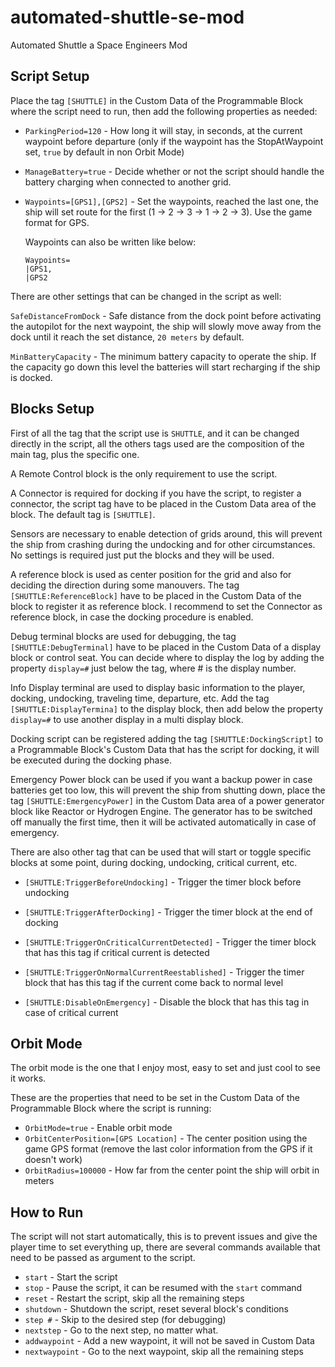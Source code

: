 # automated-shuttle-se-mod
Automated Shuttle a Space Engineers Mod

## Script Setup

Place the tag `[SHUTTLE]` in the Custom Data of the Programmable Block where the script need to run, then add the following properties as needed:

- `ParkingPeriod=120` - How long it will stay, in seconds, at the current waypoint before departure (only if the waypoint has the StopAtWaypoint set, `true` by default in non Orbit Mode)
- `ManageBattery=true` - Decide whether or not the script should handle the battery charging when connected to another grid.
- `Waypoints=[GPS1],[GPS2]` - Set the waypoints, reached the last one, the ship will set route for the first (1 -> 2 -> 3 -> 1 -> 2 -> 3). Use the game format for GPS.

    Waypoints can also be written like below:

    ```
    Waypoints=
    |GPS1,
    |GPS2
    ```

There are other settings that can be changed in the script as well:

`SafeDistanceFromDock` - Safe distance from the dock point before activating the autopilot for the next waypoint, the ship will slowly move away from the dock until it reach the set distance, `20 meters` by default.

`MinBatteryCapacity` - The minimum battery capacity to operate the ship. If the capacity go down this level the batteries will start recharging if the ship is docked.

## Blocks Setup

First of all the tag that the script use is `SHUTTLE`, and it can be changed directly in the script, all the others tags used are the composition of the main tag, plus the specific one.

A Remote Control block is the only requirement to use the script.

A Connector is required for docking if you have the script, to register a connector, the script tag have to be placed in the Custom Data area of the block. The default tag is `[SHUTTLE]`.

Sensors are necessary to enable detection of grids around, this will prevent the ship from crashing during the undocking and for other circumstances. No settings is required just put the blocks and they will be used.

A reference block is used as center position for the grid and also for deciding the direction during some manouvers. The tag `[SHUTTLE:ReferenceBlock]` have to be placed in the Custom Data of the block to register it as reference block. I recommend to set the Connector as reference block, in case the docking procedure is enabled.

Debug terminal blocks are used for debugging, the tag `[SHUTTLE:DebugTerminal]` have to be placed in the Custom Data of a display block or control seat. You can decide where to display the log by adding the property `display=#` just below the tag, where # is the display number.

Info Display terminal are used to display basic information to the player, docking, undocking, traveling time, departure, etc.
Add the tag `[SHUTTLE:DisplayTermina]` to the display block, then add below the property `display=#` to use another display in a multi display block.

Docking script can be registered adding the tag `[SHUTTLE:DockingScript]` to a Programmable Block's Custom Data that has the script for docking, it will be executed during the docking phase.

Emergency Power block can be used if you want a backup power in case batteries get too low, this will prevent the ship from shutting down, place the tag `[SHUTTLE:EmergencyPower]` in the Custom Data area of a power generator block like Reactor or Hydrogen Engine. The generator has to be switched off manually the first time, then it will be activated automatically in case of emergency.

There are also other tag that can be used that will start or toggle specific blocks at some point, during docking, undocking, critical current, etc.

- `[SHUTTLE:TriggerBeforeUndocking]` - Trigger the timer block before undocking

- `[SHUTTLE:TriggerAfterDocking]` - Trigger the timer block at the end of docking

- `[SHUTTLE:TriggerOnCriticalCurrentDetected]` - Trigger the timer block that has this tag if critical current is detected

- `[SHUTTLE:TriggerOnNormalCurrentReestablished]` - Trigger the timer block that has this tag if the current come back to normal level

- `[SHUTTLE:DisableOnEmergency]` - Disable the block that has this tag in case of critical current

## Orbit Mode

The orbit mode is the one that I enjoy most, easy to set and just cool to see it works.

These are the properties that need to be set in the Custom Data of the Programmable Block where the script is running:

- `OrbitMode=true` - Enable orbit mode
- `OrbitCenterPosition=[GPS Location]` - The center position using the game GPS format (remove the last color information from the GPS if it doesn't work)
- `OrbitRadius=100000` - How far from the center point the ship will orbit in meters


## How to Run

The script will not start automatically, this is to prevent issues and give the player time to set everything up, there are several commands available that need to be passed as argument to the script.

- `start` - Start the script
- `stop` - Pause the script, it can be resumed with the `start` command
- `reset` - Restart the script, skip all the remaining steps
- `shutdown` - Shutdown the script, reset several block's conditions
- `step #` - Skip to the desired step (for debugging)
- `nextstep` - Go to the next step, no matter what.
- `addwaypoint` - Add a new waypoint, it will not be saved in Custom Data
- `nextwaypoint` - Go to the next waypoint, skip all the remaining steps